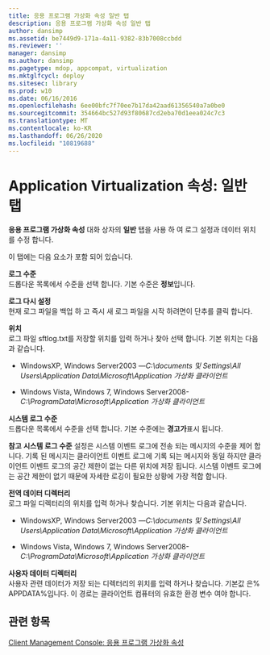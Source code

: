 ```yaml
---
title: 응용 프로그램 가상화 속성 일반 탭
description: 응용 프로그램 가상화 속성 일반 탭
author: dansimp
ms.assetid: be7449d9-171a-4a11-9382-83b7008ccbdd
ms.reviewer: ''
manager: dansimp
ms.author: dansimp
ms.pagetype: mdop, appcompat, virtualization
ms.mktglfcycl: deploy
ms.sitesec: library
ms.prod: w10
ms.date: 06/16/2016
ms.openlocfilehash: 6ee00bfc7f70ee7b17da42aad61356540a7a0be0
ms.sourcegitcommit: 354664bc527d93f80687cd2eba70d1eea024c7c3
ms.translationtype: MT
ms.contentlocale: ko-KR
ms.lasthandoff: 06/26/2020
ms.locfileid: "10819688"
---
```

# Application Virtualization 속성: 일반 탭


**응용 프로그램 가상화 속성** 대화 상자의 **일반** 탭을 사용 하 여 로그 설정과 데이터 위치를 수정 합니다.

이 탭에는 다음 요소가 포함 되어 있습니다.

<a href="" id="log-level"></a>**로그 수준**  
드롭다운 목록에서 수준을 선택 합니다. 기본 수준은 **정보**입니다.

<a href="" id="reset-log"></a>**로그 다시 설정**  
현재 로그 파일을 백업 하 고 즉시 새 로그 파일을 시작 하려면이 단추를 클릭 합니다.

<a href="" id="location"></a>**위치**  
로그 파일 sftlog.txt를 저장할 위치를 입력 하거나 찾아 선택 합니다. 기본 위치는 다음과 같습니다.

-   WindowsXP, Windows Server2003 —*C:\\documents 및 Settings\\All Users\\Application Data\\Microsoft\\Application 가상화 클라이언트*

-   Windows Vista, Windows 7, Windows Server2008-*C:\\ProgramData\\Microsoft\\Application 가상화 클라이언트*

<a href="" id="system-log-level"></a>**시스템 로그 수준**  
드롭다운 목록에서 수준을 선택 합니다. 기본 수준에는 **경고가**표시 됩니다.

**참고**  **시스템 로그 수준** 설정은 시스템 이벤트 로그에 전송 되는 메시지의 수준을 제어 합니다. 기록 된 메시지는 클라이언트 이벤트 로그에 기록 되는 메시지와 동일 하지만 클라이언트 이벤트 로그의 공간 제한이 없는 다른 위치에 저장 됩니다. 시스템 이벤트 로그에는 공간 제한이 없기 때문에 자세한 로깅이 필요한 상황에 가장 적합 합니다.

 

<a href="" id="global-data-directory"></a>**전역 데이터 디렉터리**  
로그 파일 디렉터리의 위치를 입력 하거나 찾습니다. 기본 위치는 다음과 같습니다.

-   WindowsXP, Windows Server2003 —*C:\\documents 및 Settings\\All Users\\Application Data\\Microsoft\\Application 가상화 클라이언트*

-   Windows Vista, Windows 7, Windows Server2008-*C:\\ProgramData\\Microsoft\\Application 가상화 클라이언트*

<a href="" id="user-data-directory"></a>**사용자 데이터 디렉터리**  
사용자 관련 데이터가 저장 되는 디렉터리의 위치를 입력 하거나 찾습니다. 기본값 은% APPDATA%입니다. 이 경로는 클라이언트 컴퓨터의 유효한 환경 변수 여야 합니다.

## 관련 항목


[Client Management Console: 응용 프로그램 가상화 속성](client-management-console-application-virtualization-properties.md)

 

 





